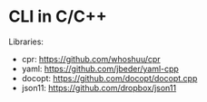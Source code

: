 # CLI in C/C++

Libraries:
- cpr:    https://github.com/whoshuu/cpr
- yaml:   https://github.com/jbeder/yaml-cpp
- docopt: https://github.com/docopt/docopt.cpp
- json11: https://github.com/dropbox/json11

